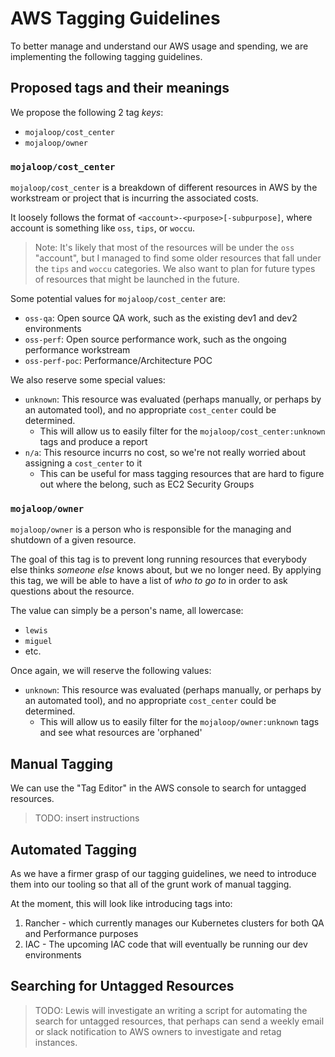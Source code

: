# AWS Tagging Guidelines

To better manage and understand our AWS usage and spending, we are implementing the following tagging guidelines.

## Proposed tags and their meanings

We propose the following 2 tag _keys_:

- `mojaloop/cost_center`
- `mojaloop/owner`

### `mojaloop/cost_center`

`mojaloop/cost_center` is a breakdown of different resources in AWS by the workstream or project that is incurring the associated costs.

It loosely follows the format of `<account>-<purpose>[-subpurpose]`, where account is something like `oss`, `tips`, or `woccu`.
> Note: It's likely that most of the resources will be under the `oss` "account", but I managed to find some older resources that fall under the `tips` and `woccu` categories. We also want to plan for future types of resources that might be launched in the future.

Some potential values for `mojaloop/cost_center` are:

- `oss-qa`: Open source QA work, such as the existing dev1 and dev2 environments
- `oss-perf`: Open source performance work, such as the ongoing performance workstream
- `oss-perf-poc`: Performance/Architecture POC

We also reserve some special values:
- `unknown`: This resource was evaluated (perhaps manually, or perhaps by an automated tool), and no appropriate `cost_center` could be determined.
  - This will allow us to easily filter for the `mojaloop/cost_center:unknown` tags and produce a report
- `n/a`: This resource incurrs no cost, so we're not really worried about assigning a `cost_center` to it
  - This can be useful for mass tagging resources that are hard to figure out where the belong, such as EC2 Security Groups

### `mojaloop/owner`

`mojaloop/owner` is a person who is responsible for the managing and shutdown of a given resource.

The goal of this tag is to prevent long running resources that everybody else thinks _someone else_ knows about, but we no longer need. By applying this tag, we will be able to have a list of _who to go to_ in order to ask questions about the resource.

The value can simply be a person's name, all lowercase:
- `lewis`
- `miguel`
- etc.

Once again, we will reserve the following values:
- `unknown`: This resource was evaluated (perhaps manually, or perhaps by an automated tool), and no appropriate `cost_center` could be determined.
  - This will allow us to easily filter for the `mojaloop/owner:unknown` tags and see what resources are 'orphaned'


## Manual Tagging

We can use the "Tag Editor" in the AWS console to search for untagged resources.

>TODO: insert instructions


## Automated Tagging

As we have a firmer grasp of our tagging guidelines, we need to introduce them into our tooling so that all of the grunt work of manual tagging.

At the moment, this will look like introducing tags into:
1. Rancher - which currently manages our Kubernetes clusters for both QA and Performance purposes
2. IAC - The upcoming IAC code that will eventually be running our dev environments


## Searching for Untagged Resources

> TODO: Lewis will investigate an writing a script for automating the search for untagged resources, that perhaps can send a weekly email or slack notification to AWS owners to investigate and retag instances.

